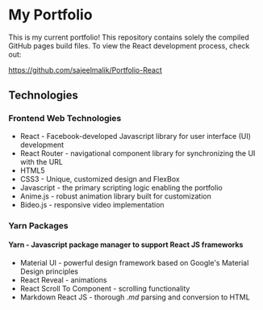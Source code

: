 # My Portfolio

This is my current portfolio! This repository contains solely the compiled GitHub pages build files. To view the React development process, check out:

https://github.com/sajeelmalik/Portfolio-React

## Technologies
### Frontend Web Technologies

- React - Facebook-developed Javascript library for user interface (UI) development
- React Router - navigational component library for synchronizing the UI with the URL
- HTML5
- CSS3 - Unique, customized design and FlexBox
- Javascript - the primary scripting logic enabling the portfolio
- Anime.js - robust animation library built for customization
- Bideo.js - responsive video implementation

### Yarn Packages
#### Yarn - Javascript package manager to support React JS frameworks
- Material UI - powerful design framework based on Google's Material Design principles
- React Reveal - animations
- React Scroll To Component - scrolling functionality
- Markdown React JS - thorough *.md* parsing and conversion to HTML